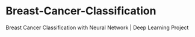 # Breast-Cancer-Classification
Breast Cancer Classification with Neural Network | Deep Learning Project
